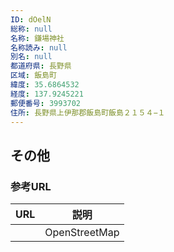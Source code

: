 ```yaml
---
ID: dOelN
総称: null
名称: 鎌場神社
名称読み: null
別名: null
都道府県: 長野県
区域: 飯島町
緯度: 35.6864532
経度: 137.9245221
郵便番号: 3993702
住所: 長野県上伊那郡飯島町飯島２１５４−１
---
```


## その他

### 参考URL

| URL | 説明          |
| --- | ------------- |
|     | OpenStreetMap |
